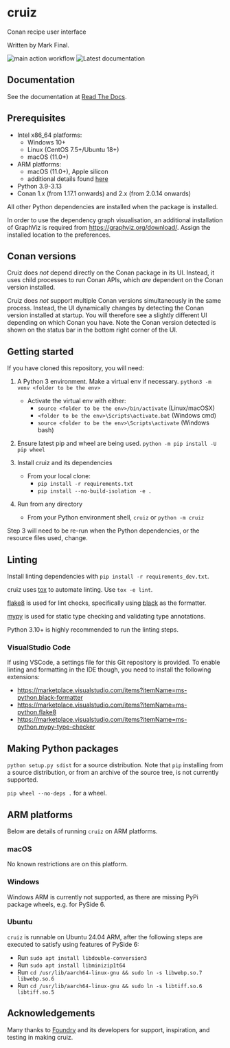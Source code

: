 # cruiz

Conan recipe user interface

Written by Mark Final.

![main action workflow](https://github.com/markfinal/cruiz/actions/workflows/main.yml/badge.svg)
![Latest documentation](https://img.shields.io/readthedocs/cruiz)

## Documentation
See the documentation at [Read The Docs](https://cruiz.readthedocs.io/).

## Prerequisites

- Intel x86_64 platforms:
  - Windows 10+
  - Linux (CentOS 7.5+/Ubuntu 18+)
  - macOS (11.0+)
- ARM platforms:
  - macOS (11.0+), Apple silicon
  - additional details found [here](#arm-platforms)
- Python 3.9-3.13
- Conan 1.x (from 1.17.1 onwards) and 2.x (from 2.0.14 onwards)

All other Python dependencies are installed when the package is installed.

In order to use the dependency graph visualisation, an additional installation of GraphViz is required from https://graphviz.org/download/. Assign the installed location to the preferences.

## Conan versions
Cruiz does _not_ depend directly on the Conan package in its UI. Instead, it uses child processes to run Conan APIs, which _are_ dependent on the Conan version installed.

Cruiz does _not_ support multiple Conan versions simultaneously in the same process. Instead, the UI dynamically changes by detecting the Conan version installed at startup. You will therefore see a slightly different UI depending on which Conan you have. Note the Conan version detected is shown on the status bar in the bottom right corner of the UI.

## Getting started
If you have cloned this repository, you will need:

1. A Python 3 environment. Make a virtual env if necessary. `python3 -m venv <folder to be the env>`
    - Activate the virtual env with either:
        - `source <folder to be the env>/bin/activate` (Linux/macOSX)
        - `<folder to be the env>\Scripts\activate.bat` (Windows cmd)
        - `source <folder to be the env>\Scripts\activate` (Windows bash)

2. Ensure latest pip and wheel are being used. `python -m pip install -U pip wheel`

3. Install cruiz and its dependencies

    - From your local clone:
        - `pip install -r requirements.txt`
        - `pip install --no-build-isolation -e .`

4. Run from any directory

    - From your Python environment shell, `cruiz` or `python -m cruiz`

Step 3 will need to be re-run when the Python dependencies, or the resource files used, change.

## Linting
Install linting dependencies with `pip install -r requirements_dev.txt`.

cruiz uses [tox](https://tox.wiki/en/latest/) to automate linting. Use `tox -e lint`.

[flake8](https://flake8.pycqa.org/en/latest/) is used for lint checks, specifically using [black](https://black.readthedocs.io/en/stable/) as the formatter.

[mypy](https://mypy.readthedocs.io/en/stable/) is used for static type checking and validating type annotations.

Python 3.10+ is highly recommended to run the linting steps.

### VisualStudio Code
If using VSCode, a settings file for this Git repository is provided. To enable linting and formatting in the IDE though, you need to install the following extensions:
* https://marketplace.visualstudio.com/items?itemName=ms-python.black-formatter
* https://marketplace.visualstudio.com/items?itemName=ms-python.flake8
* https://marketplace.visualstudio.com/items?itemName=ms-python.mypy-type-checker

## Making Python packages
`python setup.py sdist` for a source distribution. Note that `pip` installing from a source distribution, or from an archive of the source tree, is not currently supported.

`pip wheel --no-deps .` for a wheel.

## ARM platforms
Below are details of running `cruiz` on ARM platforms.

### macOS
No known restrictions are on this platform.

### Windows
Windows ARM is currently not supported, as there are missing PyPi package wheels, e.g. for PySide 6.

### Ubuntu
`cruiz` is runnable on Ubuntu 24.04 ARM, after the following steps are executed to satisfy using features of PySide 6:
* Run `sudo apt install libdouble-conversion3`
* Run `sudo apt install libminizip1t64`
* Run `cd /usr/lib/aarch64-linux-gnu && sudo ln -s libwebp.so.7 libwebp.so.6`
* Run `cd /usr/lib/aarch64-linux-gnu && sudo ln -s libtiff.so.6 libtiff.so.5`

## Acknowledgements
Many thanks to [Foundry](https://www.foundry.com/) and its developers for support, inspiration, and testing in making cruiz.
